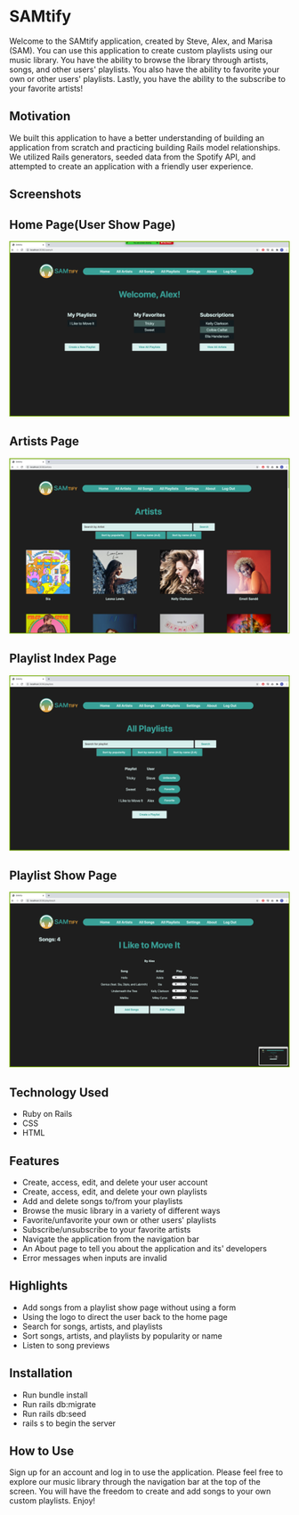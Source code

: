 # SAMtify 

Welcome to the SAMtify application, created by Steve, Alex, and Marisa (SAM). You can use this application to create custom playlists using our music library. You have the ability to browse the library through artists, songs, and other users' playlists. You also have the ability to favorite your own or other users' playlists. Lastly, you have the ability to the subscribe to your favorite artists!

## Motivation
We built this application to have a better understanding of building an application from scratch and practicing building Rails model relationships. We utilized Rails generators, seeded data from the Spotify API, and attempted to create an application with a friendly user experience. 

## Screenshots

## Home Page(User Show Page)
![Home Page](https://github.com/gamil91/SAMtify/blob/main/app/assets/images/home.png)

## Artists Page
![Artists](https://github.com/gamil91/SAMtify/blob/main/app/assets/images/artists_index.png)

## Playlist Index Page
![Playlist Index Page](https://github.com/gamil91/SAMtify/blob/main/app/assets/images/playlists_index.png)

## Playlist Show Page
![Playlist Show Page](https://github.com/gamil91/SAMtify/blob/main/app/assets/images/playlist_show.png)

## Technology Used
- Ruby on Rails
- CSS
- HTML

## Features
- Create, access, edit, and delete your user account
- Create, access, edit, and delete your own playlists
- Add and delete songs to/from your playlists
- Browse the music library in a variety of different ways
- Favorite/unfavorite your own or other users' playlists
- Subscribe/unsubscribe to your favorite artists
- Navigate the application from the navigation bar
- An About page to tell you about the application and its' developers
- Error messages when inputs are invalid

## Highlights
- Add songs from a playlist show page without using a form
- Using the logo to direct the user back to the home page
- Search for songs, artists, and playlists
- Sort songs, artists, and playlists by popularity or name
- Listen to song previews

## Installation
- Run bundle install
- Run rails db:migrate
- Run rails db:seed
- rails s to begin the server

## How to Use
Sign up for an account and log in to use the application. Please feel free to explore our music library through the navigation bar at the top of the screen. You will have the freedom to create and add songs to your own custom playlists. Enjoy!

